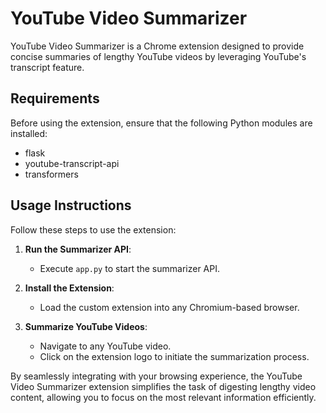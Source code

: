 # YouTube Video Summarizer

YouTube Video Summarizer is a Chrome extension designed to provide concise summaries of lengthy YouTube videos by leveraging YouTube's transcript feature.

## Requirements

Before using the extension, ensure that the following Python modules are installed:

- flask
- youtube-transcript-api
- transformers

## Usage Instructions

Follow these steps to use the extension:

1. **Run the Summarizer API**:
   - Execute `app.py` to start the summarizer API.

2. **Install the Extension**:
   - Load the custom extension into any Chromium-based browser.

3. **Summarize YouTube Videos**:
   - Navigate to any YouTube video.
   - Click on the extension logo to initiate the summarization process.

By seamlessly integrating with your browsing experience, the YouTube Video Summarizer extension simplifies the task of digesting lengthy video content, allowing you to focus on the most relevant information efficiently.
